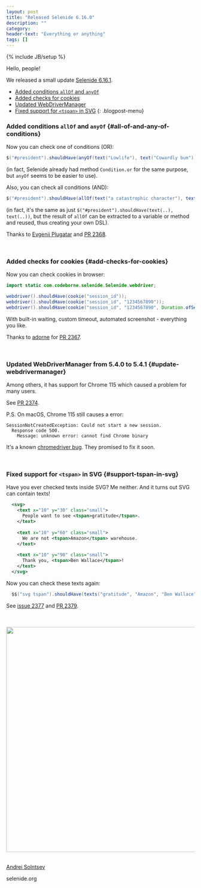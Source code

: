 ```yaml
---
layout: post
title: "Released Selenide 6.16.0"
description: ""
category:
header-text: "Everything or anything"
tags: []
---
```

{% include JB/setup %}

Hello, people!

We released a small update [Selenide 6.16.1](https://github.com/selenide/selenide/milestone/186?closed=1).

* [Added conditions `allOf` and `anyOf`](#all-of-and-any-of-conditions)
* [Added checks for cookies](#add-checks-for-cookies)
* [Updated WebDriverManager](#update-webdrivermanager)
* [Fixed support for `<tspan>` in SVG](#support-tspan-in-svg)
  {: .blogpost-menu}
  <br>

### Added conditions `allOf` and `anyOf` {#all-of-and-any-of-conditions}

Now you can check one of conditions (OR):

```java
$("#president").shouldHave(anyOf(text("Lowlife"), text("Cowardly bum")));
```

(in fact, Selenide already had method `Condition.or` for the same purpose, but `anyOf` seems to be easier to use).

Also, you can check all conditions (AND):

```java
$("#president").shouldHave(allOf(text("a catastrophic character"), text("another six years of this cowardly bum in power")));
```

(in fact, it's the same as just `$("#president").shouldHave(text(..), text(..))`, 
but the result of `allOf` can be extracted to a variable or method and reused, thus creating your own DSL).

Thanks to [Evgenii Plugatar](https://github.com/evpl) and [PR 2368](https://github.com/selenide/selenide/pull/2368).

<br>

### Added checks for cookies {#add-checks-for-cookies}

Now you can check cookies in browser:

```java
import static com.codeborne.selenide.Selenide.webdriver;

webdriver().shouldHave(cookie("session_id"));
webdriver().shouldHave(cookie("session_id", "1234567890"));
webdriver().shouldHave(cookie("session_id", "1234567890", Duration.ofSeconds(10)));
```

With built-in waiting, custom timeout, automated screenshot - everything you like. 

Thanks to [adorne](https://github.com/adorne) for [PR 2367](https://github.com/selenide/selenide/pull/2367).

<br>

### Updated WebDriverManager from 5.4.0 to 5.4.1 {#update-webdrivermanager}

Among others, it has support for Chrome 115 which caused a problem for many users. 

See [PR 2374](https://github.com/selenide/selenide/pull/2374).

P.S. On macOS, Chrome 115 still causes a error:

```
SessionNotCreatedException: Could not start a new session.  
  Response code 500.  
    Message: unknown error: cannot find Chrome binary 
```

It's a known [chromedriver bug](https://github.com/GoogleChromeLabs/chrome-for-testing/issues/30). They promised to fix it soon. 

<br>

### Fixed support for `<tspan>` in SVG {#support-tspan-in-svg}

Have you ever checked texts inside SVG? Me neither. And it turns out SVG can contain texts!

```xml
  <svg>
    <text x="10" y="30" class="small">
      People want to see <tspan>gratitude</tspan>.
    </text>
  
    <text x="10" y="60" class="small">
      We are not <tspan>Amazon</tspan> warehouse.
    </text>
  
    <text x="10" y="90" class="small">
      Thank you, <tspan>Ben Wallace</tspan>!
    </text>
  </svg>
```

Now you can check these texts again:
```java
  $$("svg tspan").shouldHave(texts("gratitude", "Amazon", "Ben Wallace"));
```

See [issue 2377](https://github.com/selenide/selenide/issues/2377) and [PR 2379](https://github.com/selenide/selenide/pull/2379).


<br>
<br>

<center>
  <img src="{{ BASE_PATH }}/images/2023/07/ben-wallace.png" width="600"/>
</center>

<br>

[Andrei Solntsev](http://asolntsev.github.io/)

selenide.org
